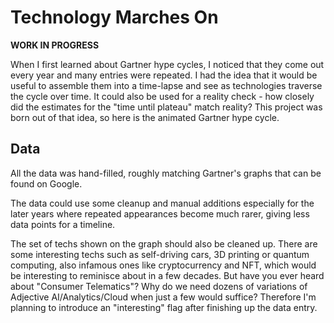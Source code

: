 # Technology Marches On
**WORK IN PROGRESS**

When I first learned about Gartner hype cycles, I noticed that they come out every year and many entries were repeated. I had the idea that it would be useful to assemble them into a time-lapse and see as technologies traverse the cycle over time. It could also be used for a reality check - how closely did the estimates for the "time until plateau" match reality? This project was born out of that idea, so here is the animated Gartner hype cycle.

## Data
All the data was hand-filled, roughly matching Gartner's graphs that can be found on Google.

The data could use some cleanup and manual additions especially for the later years where repeated appearances become much rarer, giving less data points for a timeline.

The set of techs shown on the graph should also be cleaned up. There are some interesting techs such as self-driving cars, 3D printing or quantum computing, also infamous ones like cryptocurrency and NFT, which would be interesting to reminisce about in a few decades. But have you ever heard about "Consumer Telematics"? Why do we need dozens of variations of Adjective AI/Analytics/Cloud when just a few would suffice? Therefore I'm planning to introduce an "interesting" flag after finishing up the data entry.
